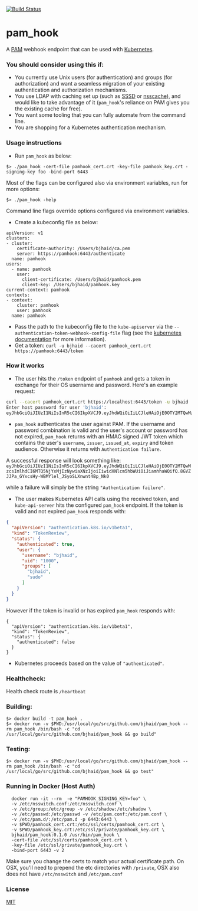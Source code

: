 [![Build Status](https://api.travis-ci.org/bjhaid/pam_hook.svg?branch=master)](https://travis-ci.org/bjhaid/pam_hook)

# pam_hook
A [PAM](http://www.linux-pam.org/) webhook endpoint that can be used with [Kubernetes](https://github.com/kubernetes/kubernetes).

### You should consider using this if:

- You currently use Unix users (for authentication) and groups (for authorization) and want a seamless migration of your existing authentication and authorization mechanisms.
- You use LDAP with caching set up (such as [SSSD](https://linux.die.net/man/8/sssd) or [nsscache](https://github.com/google/nsscache)), and would like to take advantage of it (`pam_hook`'s reliance on PAM gives you the existing cache for free).
- You want some tooling that you can fully automate from the command line.
- You are shopping for a Kubernetes authentication mechanism.

### Usage instructions

- Run `pam_hook` as below:

```
$> ./pam_hook -cert-file pamhook_cert.crt -key-file pamhook_key.crt -signing-key foo -bind-port 6443
```

Most of the flags can be configured also via environment variables, run for more options:

```
$> ./pam_hook -help
```

Command line flags override options configured via environment variables.

- Create a kubeconfig file as below:
```
apiVersion: v1
clusters:
- cluster:
    certificate-authority: /Users/bjhaid/ca.pem
    server: https://pamhook:6443/authenticate
  name: pamhook
users:
  - name: pamhook
    user:
      client-certificate: /Users/bjhaid/pamhook.pem
      client-key: /Users/bjhaid/pamhook.key
current-context: pamhook
contexts:
- context:
    cluster: pamhook
    user: pamhook
  name: pamhook
```

- Pass the path to the kubeconfig file to the `kube-apiserver` via the
`--authentication-token-webhook-config-file` flag (see the
[kubernetes documentation](https://kubernetes.io/docs/admin/authentication/#webhook-token-authentication)
for more information).
- Get a token: `curl -u bjhaid --cacert pamhook_cert.crt https://pamhook:6443/token` 

### How it works

- The user hits the `/token` endpoint of `pamhook` and gets a token in exchange for their
OS username and password.  Here's an example request:

```bash
curl --cacert pamhook_cert.crt https://localhost:6443/token -u bjhaid
Enter host password for user 'bjhaid':
eyJhbGciOiJIUzI1NiIsInR5cCI6IkpXVCJ9.eyJhdWQiOiIiLCJleHAiOjE0OTY2MTQwMzcsImlhdCI6MTQ5NjYxMjIzNywiaXNzIjoiIiwidXNlcm5hbWUiOiJiamhhaWQifQ.8GVZJJPa_GYxcsHy-WBMYlel_JSyoSLXnwnt4Bp_Nk0
```

- `pam_hook` authenticates the user against PAM.  If the username and password combination
is valid and the user's account or password has not expired, `pam_hook` returns with an
HMAC signed JWT token which contains the user's `username`, `issuer`, `issued_at`, `expiry` and
token audience.  Otherwise it returns with `Authentication failure`.

A successful response will look something like:
`eyJhbGciOiJIUzI1NiIsInR5cCI6IkpXVCJ9.eyJhdWQiOiIiLCJleHAiOjE0OTY2MTQwMzcsImlhdCI6MTQ5NjYxMjIzNywiaXNzIjoiIiwidXNlcm5hbWUiOiJiamhhaWQifQ.8GVZJJPa_GYxcsHy-WBMYlel_JSyoSLXnwnt4Bp_Nk0`

while a failure will simply be the string `"Authentication failure"`.

- The user makes Kubernetes API calls using the received token, and `kube-api-server` hits
the configured `pam_hook` endpoint.  If the token is valid and not expired `pam_hook`
responds with:

```json
{
  "apiVersion": "authentication.k8s.io/v1beta1",
  "kind": "TokenReview",
  "status": {
    "authenticated": true,
    "user": {
      "username": "bjhaid",
      "uid": "1000",
      "groups": [
        "bjhaid",
        "sudo"
      ]
    }
  }
}
```

However if the token is invalid or has expired `pam_hook` responds with:
```
{
  "apiVersion": "authentication.k8s.io/v1beta1",
  "kind": "TokenReview",
  "status": {
    "authenticated": false
  }
}
```
- Kubernetes proceeds based on the value of `"authenticated"`.

### Healthcheck:

Health check route is `/heartbeat`


### Building:

```
$> docker build -t pam_hook .
$> docker run -v $PWD:/usr/local/go/src/github.com/bjhaid/pam_hook --rm pam_hook /bin/bash -c "cd /usr/local/go/src/github.com/bjhaid/pam_hook && go build"
```

### Testing:

```
$> docker run -v $PWD:/usr/local/go/src/github.com/bjhaid/pam_hook --rm pam_hook /bin/bash -c "cd /usr/local/go/src/github.com/bjhaid/pam_hook && go test"
```

### Running in Docker (Host Auth)

```
  docker run -it --rm  -e "PAMHOOK_SIGNING_KEY=foo" \
  -v /etc/nsswitch.conf:/etc/nsswitch.conf \
  -v /etc/group:/etc/group -v /etc/shadow:/etc/shadow \
  -v /etc/passwd:/etc/passwd -v /etc/pam.conf:/etc/pam.conf \
  -v /etc/pam.d/:/etc/pam.d -p 6443:6443 \
  -v $PWD/pamhook_cert.crt:/etc/ssl/certs/pamhook_cert.crt \
  -v $PWD/pamhook_key.crt:/etc/ssl/private/pamhook_key.crt \
  bjhaid/pam_hook:0.1.0 /usr/bin/pam_hook \
  -cert-file /etc/ssl/certs/pamhook_cert.crt \
  -key-file /etc/ssl/private/pamhook_key.crt \
  -bind-port 6443 -v 2

```

Make sure you change the certs to match your actual certificate path. On OSX,
you'll need to prepend the etc directories with `/private`, OSX also does not
have `/etc/nsswitch` and `/etc/pam.conf`

### License

[MIT](LICENSE)

